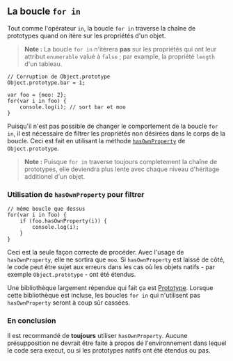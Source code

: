 ## La boucle `for in`

Tout comme l'opérateur `in`, la boucle `for in` traverse la chaîne de prototypes
quand on itère sur les propriétés d'un objet.

> **Note :** La boucle `for in` n'itèrera **pas** sur les propriétés qui ont
> leur attribut `enumerable` valué à `false` ; par example, la propriété `length`
> d'un tableau.

    // Corruption de Object.prototype
    Object.prototype.bar = 1;

    var foo = {moo: 2};
    for(var i in foo) {
        console.log(i); // sort bar et moo
    }

Puisqu'il n'est pas possible de changer le comportement de la boucle `for in`, il
est nécessaire de filtrer les propriétés non désirées dans le corps de la boucle.
Ceci est fait en utilisant la méthode [`hasOwnProperty`](#object.hasownproperty) de
`Object.prototype`.

> **Note :** Puisque `for in` traverse toujours completement la chaîne de prototypes,
> elle deviendra plus lente avec chaque niveau d'héritage additionel d'un objet.

### Utilisation de `hasOwnProperty` pour filtrer

    // même boucle que dessus
    for(var i in foo) {
        if (foo.hasOwnProperty(i)) {
            console.log(i);
        }
    }

Ceci est la seule façon correcte de procéder. Avec l'usage de `hasOwnProperty`, elle
ne sortira que `moo`. Si `hasOwnProperty` est laissé de côté, le code peut être sujet
aux erreurs dans les cas où les objets natifs - par exemple `Object.prototype` - ont
été étendus.

Une bibliothèque largement répendue qui fait ça est [Prototype][1]. Lorsque cette
bibliothèque est incluse, les boucles `for in` qui n'utilisent pas `hasOwnProperty`
seront à coup sûr cassées.

### En conclusion

Il est recommandé de **toujours** utiliser `hasOwnProperty`. Aucune présupposition ne
devrait être faite à propos de l'environnement dans lequel le code sera execut, ou si
les prototypes natifs ont été étendus ou pas.

[1]: http://www.prototypejs.org/

